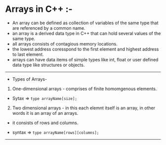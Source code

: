 # Arrays in C++ :-
* An array can be defined as collection of variables of the same type that are referenced by a common name.
* an array is a derived data type in C++ that can hold several values of the same type.
* all arrays consists of contagious memory locations.
* the lowest address coresspond to the first element and highest address to last element.
* arrays can have data items of simple types like int, float or user defined data type like structures or objects.
---
* Types of Arrays-
1. One-dimensional arrays - comprises of finite homomgenous elements. 
-  Sytax => `type arrayName[size];`
2. Two dimensional arrays - in this each elemnt itself is an array, in other words it is an array of an arrays.
* it consists of rows and columns.
- syntax => `type arrayName[rows][columns];`
---



